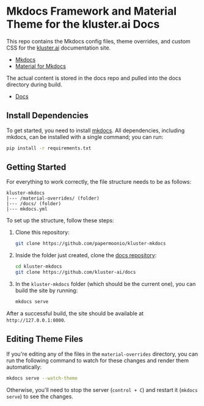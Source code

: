 # Mkdocs Framework and Material Theme for the kluster.ai Docs

This repo contains the Mkdocs config files, theme overrides, and custom CSS for the [kluster.ai](https://kluster.ai) documentation site.

- [Mkdocs](https://www.mkdocs.org/)
- [Material for Mkdocs](https://squidfunk.github.io/mkdocs-material/)

The actual content is stored in the docs repo and pulled into the docs directory during build.

- [Docs](https://github.com/kluster-ai/docs)

## Install Dependencies

To get started, you need to install [mkdocs](https://www.mkdocs.org/). All dependencies, including mkdocs, can be installed with a single command; you can run:

```bash
pip install -r requirements.txt
```

## Getting Started

For everything to work correctly, the file structure needs to be as follows:

```text
kluster-mkdocs
|--- /material-overrides/ (folder)
|--- /docs/ (folder)
|--- mkdocs.yml
```

To set up the structure, follow these steps:

1. Clone this repository:

    ```bash
    git clone https://github.com/papermoonio/kluster-mkdocs
    ```

2. Inside the folder just created, clone the [docs repository](https://github.com/kluster-ai/docs):

    ```bash
    cd kluster-mkdocs
    git clone https://github.com/kluster-ai/docs
    ```

3. In the `kluster-mkdocs` folder (which should be the current one), you can build the site by running:

    ```bash
    mkdocs serve
    ```

After a successful build, the site should be available at `http://127.0.0.1:8000`.

## Editing Theme Files

If you're editing any of the files in the `material-overrides` directory, you can run the following command to watch for these changes and render them automatically:

```bash
mkdocs serve --watch-theme
```

Otherwise, you'll need to stop the server (`control + C`) and restart it (`mkdocs serve`) to see the changes.
